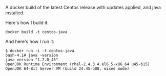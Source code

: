 A docker build of the latest Centos release with updates applied, and java installed.

Here's how I build it:

    docker build -t centos-java .

And here's how I run it:

    $ docker run -i -t centos-java
    bash-4.1# java -version
    java version "1.7.0_45"
    OpenJDK Runtime Environment (rhel-2.4.3.4.el6_5-x86_64 u45-b15)
    OpenJDK 64-Bit Server VM (build 24.45-b08, mixed mode)

